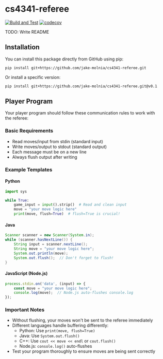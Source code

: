 # cs4341-referee

[![Build and Test](https://github.com/jake-molnia/cs4341-referee/actions/workflows/build.yml/badge.svg)](https://github.com/jake-molnia/cs4341-referee/actions/workflows/build.yml)
[![codecov](https://codecov.io/gh/jake-molnia/cs4341-referee/branch/main/graph/badge.svg)](https://codecov.io/gh/{username}/cs4341-referee)

TODO: Write README

## Installation

You can install this package directly from GitHub using pip:

```bash
pip install git+https://github.com/jake-molnia/cs4341-referee.git
```

Or install a specific version:

```bash
pip install git+https://github.com/jake-molnia/cs4341-referee.git@v0.1.0
```

## Player Program

Your player program should follow these communication rules to work with the referee:

### Basic Requirements
- Read moves/input from stdin (standard input)
- Write moves/output to stdout (standard output)
- Each message must be on a new line
- Always flush output after writing

### Example Templates

#### Python
```python
import sys

while True:
    game_input = input().strip()  # Read and clean input
    move = "your move logic here"
    print(move, flush=True)  # flush=True is crucial!
```

#### Java

```java
Scanner scanner = new Scanner(System.in);
while (scanner.hasNextLine()) {
    String input = scanner.nextLine();
    String move = "your move logic here";
    System.out.println(move);
    System.out.flush();  // Don't forget to flush!
}
```

#### JavaScript (Node.js)

```javascript
process.stdin.on('data', (input) => {
    const move = "your move logic here";
    console.log(move);  // Node.js auto-flushes console.log
});
```

### Important Notes

- Without flushing, your moves won't be sent to the referee immediately
- Different languages handle buffering differently: 
  - Python: Use `print(move, flush=True)`
  - Java: Use `System.out.flush()`
  - C++: Use `cout << move << endl` or `cout.flush()`
  - Node.js: `console.log()` auto-flushes
- Test your program thoroughly to ensure moves are being sent correctly
